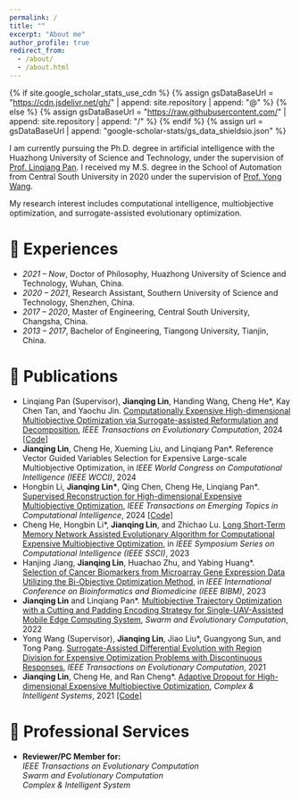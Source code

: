 ```yaml
---
permalink: /
title: ""
excerpt: "About me"
author_profile: true
redirect_from: 
  - /about/
  - /about.html
---
```


{% if site.google_scholar_stats_use_cdn %}
{% assign gsDataBaseUrl = "https://cdn.jsdelivr.net/gh/" | append: site.repository | append: "@" %}
{% else %}
{% assign gsDataBaseUrl = "https://raw.githubusercontent.com/" | append: site.repository | append: "/" %}
{% endif %}
{% assign url = gsDataBaseUrl | append: "google-scholar-stats/gs_data_shieldsio.json" %}

<span class='anchor' id='about-me'></span>

I am currently pursuing the Ph.D. degree in artificial intelligence with the Huazhong University of Science and Technology, under the supervision of [Prof. Linqiang Pan](http://faculty.hust.edu.cn/panlinqiang/zh_CN/index.htm). I received my M.S. degree in the School of Automation from Central South University in 2020 under the supervision of [Prof. Yong Wang](https://faculty.csu.edu.cn/wangyong/zh_CN/index.htm).

My research interest includes computational intelligence, multiobjective optimization, and surrogate-assisted evolutionary optimization. 
<!-- I have published more than 100 papers at the top international AI conferences with total <a href='https://scholar.google.com/citations?user=DhtAFkwAAAAJ'>google scholar citations <strong><span id='total_cit'>260000+</span></strong></a> (You can also use google scholar badge <a href='https://scholar.google.com/citations?user=DhtAFkwAAAAJ'><img src="https://img.shields.io/endpoint?url={{ url | url_encode }}&logo=Google%20Scholar&labelColor=f6f6f6&color=9cf&style=flat&label=citations"></a>). -->

# 📖 Experiences
- *2021 – Now*, Doctor of Philosophy, Huazhong University of Science and Technology, Wuhan, China.
- *2020 – 2021*, Research Assistant, Southern University of Science and Technology, Shenzhen, China.
- *2017 – 2020*, Master of Engineering, Central South University, Changsha, China.
- *2013 – 2017*, Bachelor of Engineering, Tiangong University, Tianjin, China.

<!-- # 🔥 News -->
<!-- - *2022.02*: &nbsp;🎉🎉 Lorem ipsum dolor sit amet, consectetur adipiscing elit. Vivamus ornare aliquet ipsum, ac tempus justo dapibus sit amet.  -->
<!-- - *2022.02*: &nbsp;🎉🎉 Lorem ipsum dolor sit amet, consectetur adipiscing elit. Vivamus ornare aliquet ipsum, ac tempus justo dapibus sit amet.  -->

# 📝 Publications 

<!--- **Surrogate-assisted Multiobjective Genes Selection Method for Cell Classification from Single-cell RNA Sequencing Data **  <br>  -->
<!--  <ins>Jianqing Lin</ins>, Cheng He, Hanjing Jiang, and Linqiang Pan  <br>  -->
<!--  _TBD, in press_ --> 
<!--- **Variable Reconstruction for Evolutionary Large-scale Expensive Multiobjective Optimization**  <br>  -->
<!--  <ins>Jianqing Lin</ins>, Cheng He, Ye Tian, and Linqiang Pan  <br>  -->
<!--  _IEEE/CAA Journal of Automatica Sinica, in press_ --> 
- Linqiang Pan (Supervisor), <b>Jianqing Lin</b>, Handing Wang, Cheng He*, Kay Chen Tan, and Yaochu Jin. [Computationally Expensive High-dimensional Multiobjective Optimization via Surrogate-assisted Reformulation and Decomposition](https://ieeexplore.ieee.org/document/10477568), _IEEE Transactions on Evolutionary Computation_, 2024
 [[Code]](https://github.com/jqlincn/TP-SAEA)
- **Jianqing Lin**, Cheng He, Xueming Liu, and Linqiang Pan*. Reference Vector Guided Variables Selection for Expensive Large-scale Multiobjective Optimization, in _IEEE World Congress on Computational Intelligence (IEEE WCCI)_, 2024
- Hongbin Li, <b>Jianqing Lin*</b>, Qing Chen, Cheng He, Linqiang Pan*. [Supervised Reconstruction for High-dimensional Expensive Multiobjective Optimization](https://ieeexplore.ieee.org/abstract/document/10428945), _IEEE Transactions on Emerging Topics in Computational Intelligence_, 2024
[[Code]](https://github.com/jqlincn/SR-SAEA)
- Cheng He, Hongbin Li*, <b>Jianqing Lin</b>, and Zhichao Lu. [Long Short-Term Memory Network Assisted Evolutionary Algorithm for Computational Expensive Multiobjective Optimization](https://ieeexplore.ieee.org/abstract/document/10371889), in _IEEE Symposium Series on Computational Intelligence (IEEE SSCI)_, 2023
- Hanjing Jiang, **Jianqing Lin**, Huachao Zhu, and Yabing Huang*. [Selection of Cancer Biomarkers from Microarray Gene Expression Data Utilizing the Bi-Objective Optimization Method](https://ieeexplore.ieee.org/abstract/document/10385464), in _IEEE International Conference on Bioinformatics and Biomedicine (IEEE BIBM)_, 2023
- <b>Jianqing Lin</b> and Linqiang Pan*. [Multiobjective Trajectory Optimization with a Cutting and Padding Encoding Strategy for Single-UAV-Assisted Mobile Edge Computing System](https://www.sciencedirect.com/science/article/pii/S2210650222001316), _Swarm and Evolutionary Computation_, 2022
- Yong Wang (Supervisor), <b>Jianqing Lin</b>, Jiao Liu*, Guangyong Sun, and Tong Pang. [Surrogate-Assisted Differential Evolution with Region Division for Expensive Optimization Problems with Discontinuous Responses](https://ieeexplore.ieee.org/abstract/document/9559391), _IEEE Transactions on Evolutionary Computation_, 2021  <br>
- <b>Jianqing Lin</b>, Cheng He, and Ran Cheng*. [Adaptive Dropout for High-dimensional Expensive Multiobjective Optimization](https://link.springer.com/article/10.1007/s40747-021-00362-5), _Complex & Intelligent Systems_, 2021
  [[Code]](https://github.com/jqlincn/ADSAPSO)


<!-- <div class='paper-box'><div class='paper-box-image'><div><div class="badge">CVPR 2016</div><img src='images/500x300.png' alt="sym" width="100%"></div></div> -->
<!-- <div class='paper-box-text' markdown="1"> -->

<!-- [Deep Residual Learning for Image Recognition](https://openaccess.thecvf.com/content_cvpr_2016/papers/He_Deep_Residual_Learning_CVPR_2016_paper.pdf) -->

<!-- **Kaiming He**, Xiangyu Zhang, Shaoqing Ren, Jian Sun -->

<!-- [**Project**](https://scholar.google.com/citations?view_op=view_citation&hl=zh-CN&user=DhtAFkwAAAAJ&citation_for_view=DhtAFkwAAAAJ:ALROH1vI_8AC) <strong><span class='show_paper_citations' data='DhtAFkwAAAAJ:ALROH1vI_8AC'></span></strong> -->
<!-- - Lorem ipsum dolor sit amet, consectetur adipiscing elit. Vivamus ornare aliquet ipsum, ac tempus justo dapibus sit amet.  -->
<!-- </div> -->
<!-- </div> -->

<!-- - [Lorem ipsum dolor sit amet, consectetur adipiscing elit. Vivamus ornare aliquet ipsum, ac tempus justo dapibus sit amet](https://github.com), A, B, C, **CVPR 2020** -->

<!-- # 🎖 Honors and Awards -->
<!-- - *2021.10* Lorem ipsum dolor sit amet, consectetur adipiscing elit. Vivamus ornare aliquet ipsum, ac tempus justo dapibus sit amet.  -->
<!-- - *2021.09* Lorem ipsum dolor sit amet, consectetur adipiscing elit. Vivamus ornare aliquet ipsum, ac tempus justo dapibus sit amet.  -->

<!-- # 💬 Invited Talks -->
<!-- - *2021.06*, Lorem ipsum dolor sit amet, consectetur adipiscing elit. Vivamus ornare aliquet ipsum, ac tempus justo dapibus sit amet.  -->
<!-- - *2021.03*, Lorem ipsum dolor sit amet, consectetur adipiscing elit. Vivamus ornare aliquet ipsum, ac tempus justo dapibus sit amet.  \| [\[video\]](https://github.com/) -->

<!-- # 💻 Internships -->
<!-- - *2019.05 - 2020.02*, [Lorem](https://github.com/), China. -->

# 📌 Professional Services
- **Reviewer/PC Member for:**   <br>
  _IEEE Transactions on Evolutionary Computation_   <br>
  _Swarm and Evolutionary Computation_   <br>
  _Complex & Intelligent System_   <br>

